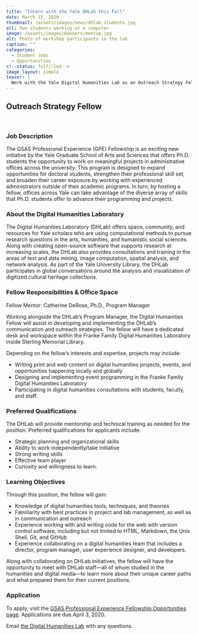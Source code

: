 ```yaml
---
title: "Intern with the Yale DHLab this Fall"
date: March 12, 2020
thumbnail: /assets/images/news/dhlab-students.jpg
alt: Two students working at a computer
image: /assets/images/banners/meetup.jpg
alt: Photo of workshop participants in the lab.
caption: ""
categories:
  - Student Jobs
  - Opportunities
<!--status: fulfilled-->
image_layout: simple
teaser: |
  Work with the Yale Digital Humanities Lab as an Outreach Strategy Fellow. Learn more about digital humanities methods and tools, along with best practices in project and lab management.
---
```


## Outreach Strategy Fellow 
<br>

### Job Description
The GSAS Professional Experience (GPE) Fellowship is an exciting new initiative by the Yale Graduate School of Arts and Sciences that offers Ph.D. students the opportunity to work on meaningful projects in administrative offices across the university. This program is designed to expand opportunities for doctoral students, strengthen their professional skill set, and broaden their career exposure by working with experienced administrators outside of their academic programs. In turn, by hosting a fellow, offices across Yale can take advantage of the diverse array of skills that Ph.D. students offer to advance their programming and projects.

### About the Digital Humanities Laboratory
The Digital Humanities Laboratory (DHLab) offers space, community, and resources for Yale scholars who are using computational methods to pursue research questions in the arts, humanities, and humanistic social sciences. Along with creating open-source software that supports research at increasing scales, the DHLab also provides consultations and training in the areas of text and data mining, image computation, spatial analysis, and network analysis. As part of the Yale University Library, the DHLab participates in global conversations around the analysis and visualization of digitized cultural heritage collections.

### Fellow Responsibilities & Office Space
Fellow Mentor: Catherine DeRose, Ph.D., Program Manager  

Working alongside the DHLab’s Program Manager, the Digital Humanities Fellow will assist in developing and implementing the DHLab’s communication and outreach strategies. The fellow will have a dedicated desk and workspace within the Franke Family Digital Humanities Laboratory inside Sterling Memorial Library.

Depending on the fellow’s interests and expertise, projects may include:

- Writing print and web content on digital humanities projects, events, and opportunities happening locally and globally
- Designing and implementing event programming in the Franke Family Digital Humanities Laboratory
- Participating in digital humanities consultations with students, faculty, and staff.

### Preferred Qualifications
The DHLab will provide mentorship and technical training as needed for the position. Preferred qualifications for applicants include:

- Strategic planning and organizational skills
- Ability to work independently/take initiative
- Strong writing skills
- Effective team player
- Curiosity and willingness to learn.

### Learning Objectives
Through this position, the fellow will gain:

- Knowledge of digital humanities tools, techniques, and theories
- Familiarity with best practices in project and lab management, as well as in communication and outreach
- Experience working with and writing code for the web with version control software, including but not limited to HTML, Markdown, the Unix Shell, Git, and GitHub
- Experience collaborating on a digital humanities team that includes a director, program manager, user experience designer, and developers.  

Along with collaborating on DHLab initiatives, the fellow will have the opportunity to meet with DHLab staff—all of whom studied in the humanities and digital media—to learn more about their unique career paths and what prepared them for their current positions.

### Application
To apply, visit the <a href='https://ocs.yale.edu/get-hired/gsas-professional-experience-0' target='_blank'>GSAS Professional Experience Fellowship Opportunities page</a>. Applications are due April 3, 2020.

Email [the Digital Humanities Lab](mailto:dhlab@yale.edu) with any questions.